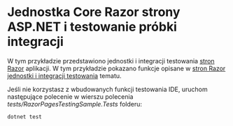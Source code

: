 # <a name="aspnet-core-razor-pages-unit-and-integration-testing-sample"></a>Jednostka Core Razor strony ASP.NET i testowanie próbki integracji

W tym przykładzie przedstawiono jednostki i integracji testowania [stron Razor](https://docs.microsoft.com/aspnet/core/mvc/razor-pages) aplikacji. W tym przykładzie pokazano funkcje opisane w [stron Razor jednostki i integracji testowania](https://docs.microsoft.com/aspnet/core/testing/razor-pages-testing) tematu.

Jeśli nie korzystasz z wbudowanych funkcji testowania IDE, uruchom następujące polecenie w wierszu polecenia *tests/RazorPagesTestingSample.Tests* folderu:

```console
dotnet test
```
